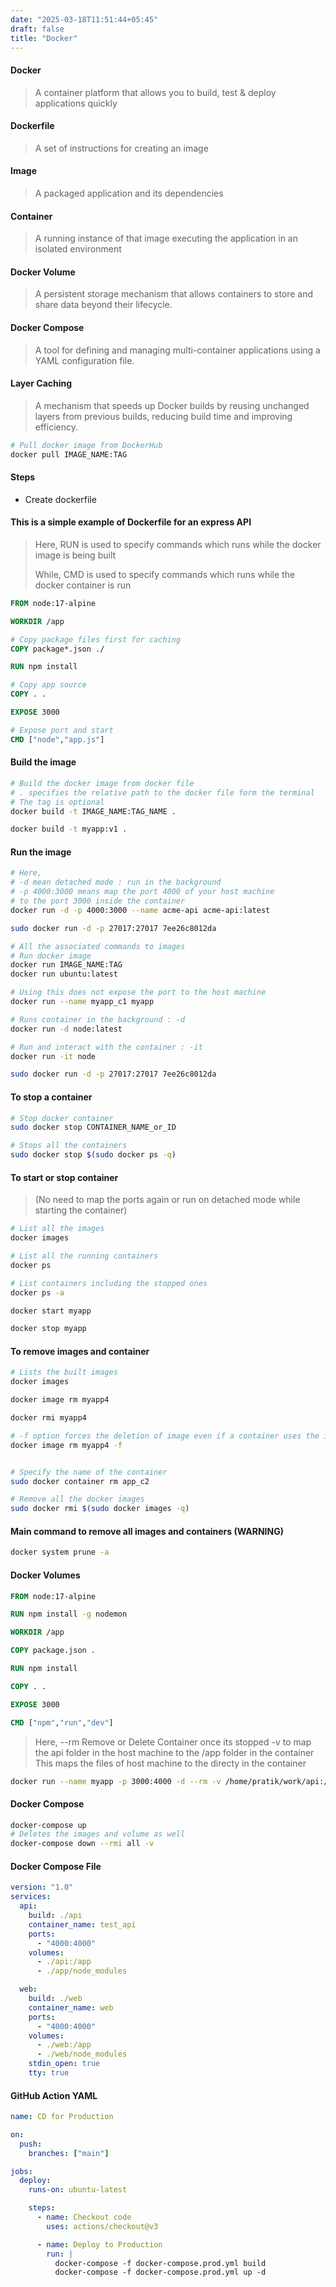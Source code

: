 ```yaml
---
date: "2025-03-18T11:51:44+05:45"
draft: false
title: "Docker"
---
```


#### Docker

> A container platform that allows you to build, test & deploy applications quickly

#### Dockerfile

> A set of instructions for creating an image

#### Image

> A packaged application and its dependencies

#### Container

> A running instance of that image executing the application in an isolated environment

#### Docker Volume

> A persistent storage mechanism that allows containers to store and share data beyond their lifecycle.

#### Docker Compose

> A tool for defining and managing multi-container applications using a YAML configuration file.

#### Layer Caching

> A mechanism that speeds up Docker builds by reusing unchanged layers from previous builds, reducing build time and improving efficiency.

```bash
# Pull docker image from DockerHub
docker pull IMAGE_NAME:TAG

```

#### Steps

- Create dockerfile

#### This is a simple example of Dockerfile for an express API

> Here, RUN is used to specify commands which runs while the docker image is being built
>
> While, CMD is used to specify commands which runs while the docker container is run

```dockerfile
FROM node:17-alpine

WORKDIR /app

# Copy package files first for caching
COPY package*.json ./

RUN npm install

# Copy app source
COPY . .

EXPOSE 3000

# Expose port and start
CMD ["node","app.js"]
```

#### Build the image

```bash
# Build the docker image from docker file
# . specifies the relative path to the docker file form the terminal
# The tag is optional
docker build -t IMAGE_NAME:TAG_NAME .

docker build -t myapp:v1 .
```

#### Run the image

```bash
# Here,
# -d mean detached mode : run in the background
# -p 4000:3000 means map the port 4000 of your host machine
# to the port 3000 inside the container
docker run -d -p 4000:3000 --name acme-api acme-api:latest

sudo docker run -d -p 27017:27017 7ee26c8012da

# All the associated commands to images
# Run docker image
docker run IMAGE_NAME:TAG
docker run ubuntu:latest

# Using this does not expose the port to the host machine
docker run --name myapp_c1 myapp

# Runs container in the background : -d
docker run -d node:latest

# Run and interact with the container : -it
docker run -it node

sudo docker run -d -p 27017:27017 7ee26c8012da
```

#### To stop a container

```bash
# Stop docker container
sudo docker stop CONTAINER_NAME_or_ID

# Stops all the containers
sudo docker stop $(sudo docker ps -q)
```

#### To start or stop container

> (No need to map the ports again or run on detached mode while starting the container)

```bash
# List all the images
docker images

# List all the running containers
docker ps

# List containers including the stopped ones
docker ps -a

docker start myapp

docker stop myapp


```

#### To remove images and container

```bash
# Lists the built images
docker images

docker image rm myapp4

docker rmi myapp4

# -f option forces the deletion of image even if a container uses the image
docker image rm myapp4 -f


# Specify the name of the container
sudo docker container rm app_c2

# Remove all the docker images
sudo docker rmi $(sudo docker images -q)
```

#### Main command to remove all images and containers (WARNING)

```bash
docker system prune -a
```

#### Docker Volumes

```dockerfile
FROM node:17-alpine

RUN npm install -g nodemon

WORKDIR /app

COPY package.json .

RUN npm install

COPY . .

EXPOSE 3000

CMD ["npm","run","dev"]
```

> Here,
> --rm Remove or Delete Container once its stopped
> -v to map the api folder in the host machine to the /app folder in the container
> This maps the files of host machine to the directy in the container

```bash
docker run --name myapp -p 3000:4000 -d --rm -v /home/pratik/work/api:/app -v /app/node_modules myimage:nodemon
```

#### Docker Compose

```bash
docker-compose up
# Deletes the images and volume as well
docker-compose down --rmi all -v
```

#### Docker Compose File

```yaml
version: "1.0"
services:
  api:
    build: ./api
    container_name: test_api
    ports:
      - "4000:4000"
    volumes:
      - ./api:/app
      - ./app/node_modules

  web:
    build: ./web
    container_name: web
    ports:
      - "4000:4000"
    volumes:
      - ./web:/app
      - ./web/node_modules
    stdin_open: true
    tty: true
```

#### GitHub Action YAML

```yaml
name: CD for Production

on:
  push:
    branches: ["main"]

jobs:
  deploy:
    runs-on: ubuntu-latest

    steps:
      - name: Checkout code
        uses: actions/checkout@v3

      - name: Deploy to Production
        run: |
          docker-compose -f docker-compose.prod.yml build
          docker-compose -f docker-compose.prod.yml up -d
```

